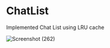 # ChatList
Implemented Chat List using LRU cache

![Screenshot (262)](https://user-images.githubusercontent.com/90995877/198029148-46d7afd6-f782-4b71-9386-ce174df932fa.png)
